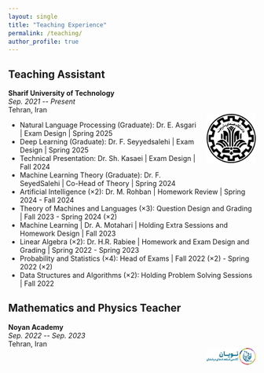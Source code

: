 ```yaml
---
layout: single
title: "Teaching Experience"
permalink: /teaching/
author_profile: true
---
```


## Teaching Assistant
**Sharif University of Technology**  
*Sep. 2021 -- Present*  
Tehran, Iran  
<img src="/images/institutions/sharif.png" alt="Sharif University of Technology" style="width: 100px; height: auto; float: right; margin-left: 20px; margin-bottom: 20px;">
- Natural Language Processing (Graduate): Dr. E. Asgari | Exam Design | Spring 2025
- Deep Learning (Graduate): Dr. F. Seyyedsalehi | Exam Design | Spring 2025
- Technical Presentation: Dr. Sh. Kasaei | Exam Design | Fall 2024
- Machine Learning Theory (Graduate): Dr. F. SeyedSalehi | Co-Head of Theory | Spring 2024
- Artificial Intelligence (×2): Dr. M. Rohban | Homework Review | Spring 2024 - Fall 2024
- Theory of Machines and Languages (×3): Question Design and Grading | Fall 2023 - Spring 2024 (×2)
- Machine Learning | Dr. A. Motahari | Holding Extra Sessions and Homework Design | Fall 2023
- Linear Algebra (×2): Dr. H.R. Rabiee | Homework and Exam Design and Grading | Spring 2022 - Spring 2023
- Probability and Statistics (×4): Head of Exams | Fall 2022 (×2) - Spring 2022 (×2)
- Data Structures and Algorithms (×2): Holding Problem Solving Sessions | Fall 2022

## Mathematics and Physics Teacher
**Noyan Academy**  
*Sep. 2022 -- Sep. 2023*  
Tehran, Iran  
<img src="/images/institutions/noyan.png" alt="Noyan Academy" style="width: 100px; height: auto; float: right; margin-left: 20px; margin-bottom: 20px;"> 